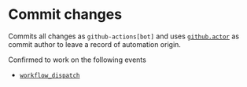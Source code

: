 # Commit changes

Commits all changes as `github-actions[bot]` and uses [`github.actor`](https://docs.github.com/en/actions/writing-workflows/choosing-what-your-workflow-does/accessing-contextual-information-about-workflow-runs#github-context) as commit author to leave a record of automation origin.

Confirmed to work on the following events

- [`workflow_dispatch`](https://docs.github.com/en/actions/writing-workflows/choosing-when-your-workflow-runs/events-that-trigger-workflows#workflow_dispatch)
